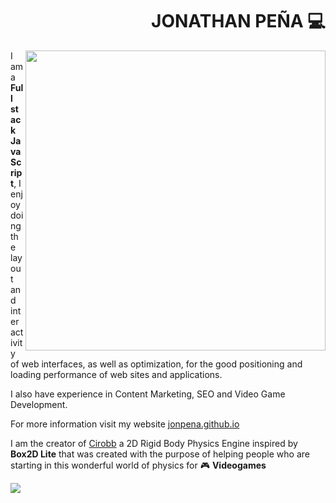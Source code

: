 <div align="right">

# JONATHAN PEÑA 💻

</div>

<img width="480" height="auto" align="right" src="https://github.com/jonpena/jonpena/blob/main/banner.png">


I am a **Full stack JavaScript**, I enjoy doing the layout and interactivity of web interfaces, as well as optimization, for the good positioning and loading performance of web sites and applications.

I also have experience in Content Marketing, SEO and Video Game Development.

For more information visit my website <a href="https://jonpena.github.io" target="_blank" rel="noopener">jonpena.github.io</a>

I am the creator of <a href="https://github.com/jonpena/Cirobb" target="_blank" rel="noopener">Cirobb</a> a 2D Rigid Body Physics Engine inspired by **Box2D Lite** that was created with the purpose of helping people who are starting in this wonderful world of physics for 🎮 **Videogames** 

<img align="center" src="https://github.com/jonpena/jonpena/blob/main/poster.png">

